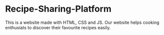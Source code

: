 # Recipe-Sharing-Platform
This is a website made with HTML, CSS and JS. Our website helps cooking enthusiats to discover their favourite recipes easily.

